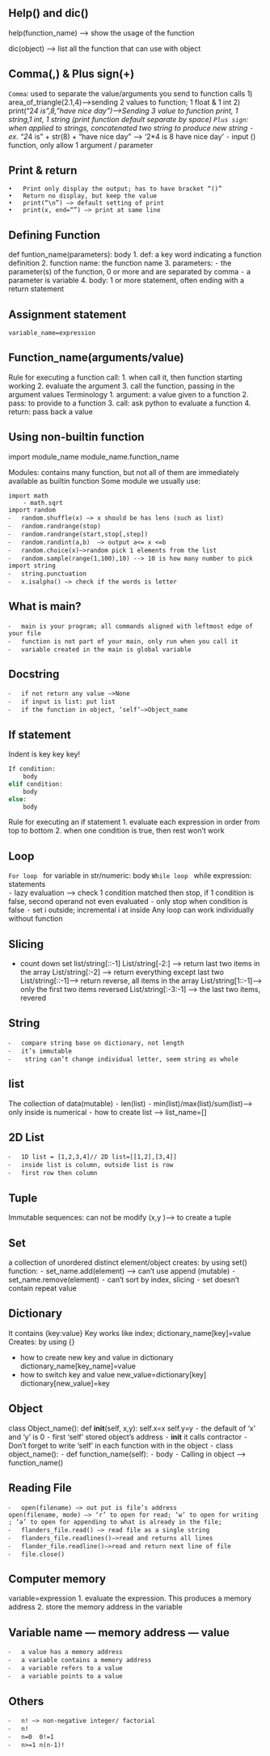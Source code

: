## Help() and dic()
help(function_name) —> show the usage of the function

dic(object) —> list all the function that can use with object 

## Comma(,) & Plus sign(+)

`Comma`: used to separate the value/arguments you send to function calls 
	1)	area_of_triangle(2.1,4)—>sending 2 values to function; 1 float & 1 int
	2)	print(“2*4 is”,8,”have nice day”)—>Sending 3 value to function print, 1 string,1 int, 1 string (print function default separate by space)
`Plus sign`: when applied to strings, concatenated two string to produce new string 
	⁃	ex. “2*4 is” + str(8) + “have nice day” —>  ‘2*4 is 8 have nice day’
	⁃	input () function, only allow 1 argument / parameter 

## Print & return 
	•	Print only display the output; has to have bracket “()”
	•	Return no display, but keep the value 
	•	print(“\n”) —> default setting of print 
	•	print(x, end=“”) —> print at same line

## Defining Function
def funtion_name(parameters):
	body 
	1.	def: a key word indicating a function definition 
	2.	function name: the function name 
	3.	parameters:
	⁃	the parameter(s) of the function, 0 or more and are separated by comma 
	⁃	a parameter is variable 
	4. body: 1 or more statement, often ending with a return statement

## Assignment statement 
	variable_name=expression

## Function_name(arguments/value)
Rule for executing a function call:
	1.	when call it, then function starting working 
	2.	evaluate the argument 
	3.	call the function, passing in the argument values 
Terminology 
	1.	 argument: a value given to a function
	2.	pass: to provide to a function 
	3.	call: ask python to evaluate a function
	4.	return: pass back a value 

## Using non-builtin function 
import module_name 
module_name.function_name

Modules: contains many function, but not all of them are immediately available as builtin function
Some module we usually use: 

	import math 
		- math.sqrt
	import random 
	⁃	random.shuffle(x) —> x should be has lens (such as list)
	⁃	random.randrange(stop)
	⁃	random.randrange(start,stop[,step])
	⁃	random.randint(a,b)  —> output a<= x <=b
	⁃	random.choice(x)—>random pick 1 elements from the list 
	⁃	random.sample(range(1,100),10) --> 10 is how many number to pick 
	import string  
	⁃	string.punctuation 
	⁃	x.isalpha() —> check if the words is letter 

## What is main?
	⁃	main is your program; all commands aligned with leftmost edge of your file
	⁃	function is not part of your main, only run when you call it 
	⁃	variable created in the main is global variable 

## Docstring 
	⁃	if not return any value —>None 
	⁃	if input is list: put list 
	⁃	if the function in object, ‘self’—>Object_name

## If statement
Indent is key key key!
```Python 
If condition:
	body 
elif condition:
	body
else: 
	body 
```
Rule for executing an if statement 
	1.	evaluate each expression in order from top to bottom
	2.	when one condition is true, then rest won’t work 

## Loop
`For loop `
for variable in str/numeric:
	body
`While loop `
while expression:
	statements  
	⁃	lazy evaluation —> check 1 condition matched then stop, if 1 condition is false, second operand not even evaluated 
	⁃	only stop when condition is false 
	⁃	set i outside;   incremental i at inside 
Any loop can work individually without function 

## Slicing 
- count down set list/string[::-1] 
List/string[-2:] —> return last two items in the array 
List/string[:-2] —> return everything except last two 
List/string[::-1]—> return reverse, all items in the array 
List/string[1::-1]—> only the first two items reversed 
List/string[:-3:-1] —> the last two items, revered 

## String 
	⁃	compare string base on dictionary, not length 
	⁃	it’s immutable
	⁃	 string can’t change individual letter, seem string as whole 

## list 
The collection of data(mutable) 
	⁃	len(list)
	⁃	min(list)/max(list)/sum(list)—> only inside is numerical 
	⁃	how to create list —> list_name=[]

## 2D List 
	⁃	1D list = [1,2,3,4]// 2D list=[[1,2],[3,4]]
	⁃	inside list is column, outside list is row 
	⁃	first row then column


## Tuple 
Immutable sequences: can not be modify 
(x,y )—> to create a tuple 

## Set
a collection of unordered distinct element/object
creates:  by using set()
function:
	⁃	set_name.add(element) —> can’t use append (mutable)
	⁃	set_name.remove(element)
	⁃	can’t sort by index, slicing 
	⁃	set doesn’t contain repeat value

## Dictionary 
It contains {key:value}
Key works like index; dictionary_name[key]=value 
Creates: by using {}
- how to create new key and value in dictionary 
	dictionary_name[key_name]=value 
- how to switch key and value 
	new_value=dictionary[key]
	dictionary[new_value]=key 


## Object 
class Object_name(): 
	def __init__(self, x,y):
		self.x=x
		self.y=y 
	⁃	the default of ‘x’ and ‘y’ is 0 
	⁃	first ‘self’ stored object’s address
	⁃	__init__ it calls contractor 
	⁃	Don’t forget to write ‘self’  in each function with in the object 
	⁃	class object_name():
	⁃	def function_name(self):
	⁃		body 
	⁃	Calling in object —> function_name()

## Reading File 
	⁃	open(filename) —> out put is file’s address 
	open(filename, mode) —> ‘r’ to open for read; ‘w’ to open for writing ; ‘a’ to open for appending to what is already in the file;
	⁃	flanders_file.read() —> read file as a single string 
	⁃	flanders_file.readlines()—>read and returns all lines 
	⁃	flander_file.readline()—>read and return next line of file 
	⁃	file.close()

## Computer memory 
variable=expression 
	1.	evaluate the expression. This produces a memory address
	2.	store the memory address in the variable

## Variable name — memory address — value 
	⁃	a value has a memory address
	⁃	a variable contains a memory address
	⁃	a variable refers to a value
	⁃	a variable points to a value 

## Others 
	⁃	n! —> non-negative integer/ factorial 
	⁃	n! 
	⁃	n=0  0!=1
	⁃	n>=1 n(n-1)!





